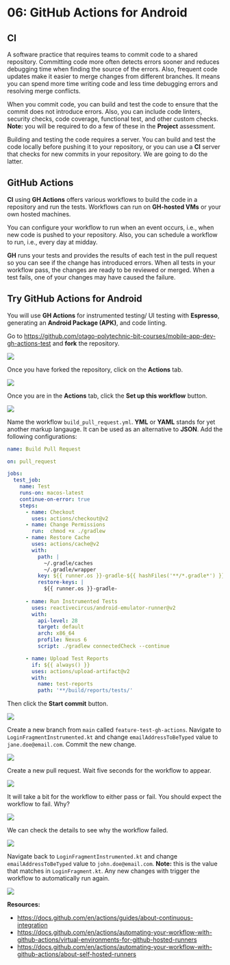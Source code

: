 # 06: GitHub Actions for Android

## CI

A software practice that requires teams to commit code to a shared repository. Committing code more often detects errors sooner and reduces debugging time when finding the source of the errors. Also, frequent code updates make it easier to merge changes from different branches. It means you can spend more time writing code and less time debugging errors and resolving merge conflicts.

When you commit code, you can build and test the code to ensure that the commit does not introduce errors. Also, you can include code linters, security checks, code coverage, functional test, and other custom checks. **Note:** you will be required to do a few of these in the **Project** assessment.

Building and testing the code requires a server. You can build and test the code locally before pushing it to your repository, or you can use a **CI** server that checks for new commits in your repository. We are going to do the latter.

## GitHub Actions

**CI** using **GH Actions** offers various workflows to build the code in a repository and run the tests. Workflows can run on **GH-hosted VMs** or your own hosted machines.

You can configure your workflow to run when an event occurs, i.e., when new code is pushed to your repository. Also, you can schedule a workflow to run, i.e., every day at midday.

**GH** runs your tests and provides the results of each test in the pull request so you can see if the change has introduced errors. When all tests in your workflow pass, the changes are ready to be reviewed or merged. When a test fails, one of your changes may have caused the failure.

## Try GitHub Actions for Android

You will use **GH Actions** for instrumented testing/ UI testing with **Espresso**, generating an **Android Package (APK)**, and code linting.

Go to https://github.com/otago-polytechnic-bit-courses/mobile-app-dev-gh-actions-test and **fork** the repository.

<img src="../resources/img/06-gh-actions-for-android/fork-repository.PNG" />

Once you have forked the repository, click on the **Actions** tab.

<img src="../resources/img/06-gh-actions-for-android/actions.PNG" />

Once you are in the **Actions** tab, click the **Set up this workflow** button.

<img src="../resources/img/06-gh-actions-for-android/setup-workflow.PNG" />

Name the workflow `build_pull_request.yml`. **YML** or **YAML** stands for yet another markup langauge. It can be used as an alternative to **JSON**. Add the following configurations:

```yml
name: Build Pull Request

on: pull_request

jobs:
  test_job:
    name: Test
    runs-on: macos-latest
    continue-on-error: true
    steps:
      - name: Checkout
        uses: actions/checkout@v2
      - name: Change Permissions
        run:  chmod +x ./gradlew
      - name: Restore Cache
        uses: actions/cache@v2
        with:
          path: |
            ~/.gradle/caches
            ~/.gradle/wrapper
          key: ${{ runner.os }}-gradle-${{ hashFiles('**/*.gradle*') }}
          restore-keys: |
            ${{ runner.os }}-gradle-
            
      - name: Run Instrumented Tests
        uses: reactivecircus/android-emulator-runner@v2
        with:
          api-level: 28
          target: default
          arch: x86_64
          profile: Nexus 6
          script: ./gradlew connectedCheck --continue

      - name: Upload Test Reports
        if: ${{ always() }}
        uses: actions/upload-artifact@v2
        with:
          name: test-reports
          path: '**/build/reports/tests/'
```

Then click the **Start commit** button.

<img src="../resources/img/06-gh-actions-for-android/commit-workflow.PNG" />

Create a new branch from `main` called `feature-test-gh-actions`. Navigate to `LoginFragmentInstrumented.kt` and change `emailAddressToBeTyped` value to `jane.doe@email.com`. Commit the new change.

<img src="../resources/img/06-gh-actions-for-android/update-login-fragment-test.PNG" />

Create a new pull request. Wait five seconds for the workflow to appear.

<img src="../resources/img/06-gh-actions-for-android/running-job.PNG" />

It will take a bit for the workflow to either pass or fail. You should expect the workflow to fail. Why?

<img src="../resources/img/06-gh-actions-for-android/job-failed.PNG" />

We can check the details to see why the workflow failed.

<img src="../resources/img/06-gh-actions-for-android/job-failed-details.PNG" />

Navigate back to `LoginFragmentInstrumented.kt` and change `emailAddressToBeTyped` value to `john.doe@email.com`. **Note:** this is the value that matches in `LoginFragment.kt`. Any new changes with trigger the workflow to automatically run again. 

<img src="../resources/img/06-gh-actions-for-android/job-passed.PNG" />

**Resources:** 
- https://docs.github.com/en/actions/guides/about-continuous-integration
- https://docs.github.com/en/actions/automating-your-workflow-with-github-actions/virtual-environments-for-github-hosted-runners
- https://docs.github.com/en/actions/automating-your-workflow-with-github-actions/about-self-hosted-runners
